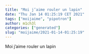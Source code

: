 ```yaml
---
title: "Moi j’aime rouler un lapin"
date: "Thu Jan 14 01:25:19 CET 2021"
tags: ["moijaime", "pipotron"]
author: m1ch3l
categories: ["generated"]
slug: "moijaime/2021-01-14-01:25:19"
---
```


Moi j’aime rouler un lapin
